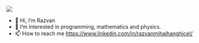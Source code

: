 ![](https://komarev.com/ghpvc/?username=alien1403&color=blue&style=flat-square)
- 👋 Hi, I’m Razvan
- 👀 I’m interested in programming, mathematics and physics. 
- 📫 How to reach me https://www.linkedin.com/in/razvanmihaihanghicel/

<!---
alien1403/alien1403 is a ✨ special ✨ repository because its `README.md` (this file) appears on your GitHub profile.
You can click the Preview link to take a look at your changes.
--->
